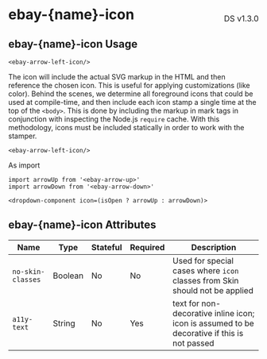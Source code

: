 <h1 style='display: flex; justify-content: space-between; align-items: center;'>
    <span>
        ebay-{name}-icon
    </span>
    <span style='font-weight: normal; font-size: medium; margin-bottom: -15px;'>
        DS v1.3.0
    </span>
</h1>

## ebay-{name}-icon Usage

```marko
<ebay-arrow-left-icon/>
```

The icon will include the actual SVG markup in the HTML and then reference the chosen icon. This is useful for applying customizations (like color). Behind the scenes, we determine all foreground icons that could be used at compile-time, and then include each icon stamp a single time at the top of the `<body>`. This is done by including the markup in mark tags in conjunction with inspecting the Node.js `require` cache. With this methodology, icons must be included statically in order to work with the stamper.

```marko
<ebay-arrow-left-icon/>
```

As import

```marko
import arrowUp from '<ebay-arrow-up>'
import arrowDown from '<ebay-arrow-down>'

<dropdown-component icon=(isOpen ? arrowUp : arrowDown)>
```

## ebay-{name}-icon Attributes

| Name              | Type    | Stateful | Required | Description                                                                                 |
| ----------------- | ------- | -------- | -------- | ------------------------------------------------------------------------------------------- |
| `no-skin-classes` | Boolean | No       | No       | Used for special cases where `icon` classes from Skin should not be applied                 |
| `a11y-text`       | String  | No       | Yes      | text for non-decorative inline icon; icon is assumed to be decorative if this is not passed |
